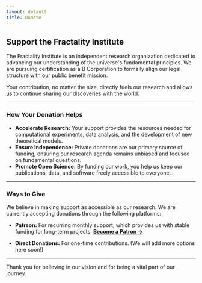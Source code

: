 ```yaml
---
layout: default
title: Donate
---
```


## Support the Fractality Institute

The Fractality Institute is an independent research organization dedicated to advancing our understanding of the universe's fundamental principles. We are pursuing certification as a B Corporation to formally align our legal structure with our public benefit mission.

Your contribution, no matter the size, directly fuels our research and allows us to continue sharing our discoveries with the world.

---

### How Your Donation Helps

* **Accelerate Research:** Your support provides the resources needed for computational experiments, data analysis, and the development of new theoretical models.
* **Ensure Independence:** Private donations are our primary source of funding, ensuring our research agenda remains unbiased and focused on fundamental questions.
* **Promote Open Science:** By funding our work, you help us keep our publications, data, and software freely accessible to everyone.

---

### Ways to Give

We believe in making support as accessible as our research. We are currently accepting donations through the following platforms:

* **Patreon:** For recurring monthly support, which provides us with stable funding for long-term projects.
    **[Become a Patron &rarr;](https://www.patreon.com/c/FractalityInstitute)**

* **Direct Donations:** For one-time contributions. (We will add more options here soon!)

---

Thank you for believing in our vision and for being a vital part of our journey.
